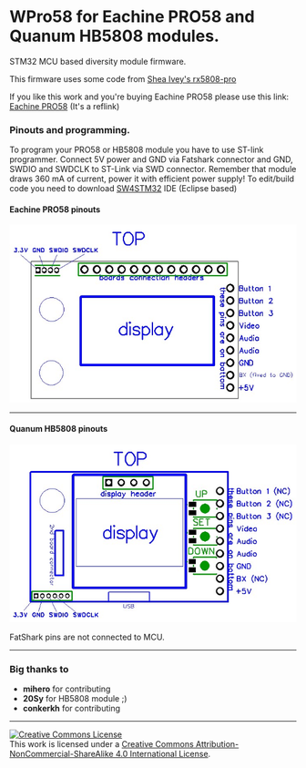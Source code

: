# WPro58 for Eachine PRO58 and Quanum HB5808 modules.
STM32 MCU based diversity module firmware.

This firmware uses some code from [Shea Ivey's rx5808-pro](https://github.com/sheaivey/rx5808-pro-diversity) 

If you like this work and you're buying Eachine PRO58 please use this link:
[Eachine PRO58](https://www.banggood.com/Eachine-PRO58-RX-Diversity-40CH-5_8G-OLED-SCAN-VRX-FPV-Receiver-for-FatShark-Goggles-p-1160357.html?p=CL07182964413201511Q)
(It's a reflink)

### Pinouts and programming.
To program your PRO58 or HB5808 module you have to use ST-link programmer.
Connect 5V power and GND via Fatshark connector and GND, SWDIO and SWDCLK to ST-Link via SWD connector.
Remember that module draws 360 mA of current, power it with efficient power supply!
To edit/build code you need to download [SW4STM32](http://www.openstm32.org/HomePage) IDE (Eclipse based)

#### Eachine PRO58 pinouts
![Pinouts](docs/PRO58_pinouts.jpg)

___

#### Quanum HB5808 pinouts
![Pinouts](docs/HB5808_pinouts.jpg)

FatShark pins are not connected to MCU.
___

### Big thanks to
- **mihero** for contributing
- **20Sy** for HB5808 module ;)
- **conkerkh** for contributing

___

<a rel="license" href="http://creativecommons.org/licenses/by-nc-sa/4.0/"><img alt="Creative Commons License" style="border-width:0" src="https://i.creativecommons.org/l/by-nc-sa/4.0/88x31.png" /></a><br />This work is licensed under a <a rel="license" href="http://creativecommons.org/licenses/by-nc-sa/4.0/">Creative Commons Attribution-NonCommercial-ShareAlike 4.0 International License</a>.
